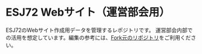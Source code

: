 # ESJ72 Webサイト（運営部会用）

ESJ72のWebサイト作成用データを管理するレポジトリです。
運営部会内部での活用を想定しています。編集の参考には、[Fork元のリポジトリ](https://github.com/tkobayashi925/esj72web)をご利用ください。
